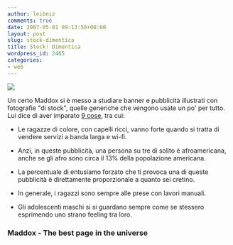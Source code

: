 ```yaml
---
author: leibniz
comments: true
date: 2007-05-01 09:13:50+00:00
layout: post
slug: stock-dimentica
title: Stock! Dimentica
wordpress_id: 2465
categories:
- web
---
```


![](http://www.thebestpageintheuniverse.net/images/stock_diversity3.jpg)


Un certo Maddox si è messo a studiare banner e pubblicità illustrati con fotografie "di stock", quelle generiche che vengono usate un po' per tutto. Lui dice di aver imparato [9 cose](http://www.thebestpageintheuniverse.net/c.cgi?u=stock_photos), tra cui:



	
  * Le ragazze di colore, con capelli ricci, vanno forte quando si tratta di vendere servizi a banda larga e wi-fi.

	
  * Anzi, in queste pubblicità, una persona su tre di solito è afroamericana, anche se gli afro sono circa il 13% della popolazione americana.

	
  * La percentuale di entusiamo forzato che ti provoca una di queste pubblicità è direttamente proporzionale a quanto sei cretino.

	
  * In generale, i ragazzi sono sempre alle prese con lavori manuali.

	
  * Gli adolescenti maschi si si guardano sempre come se stessero esprimendo uno strano feeling tra loro.




### Maddox - The best page in the universe
